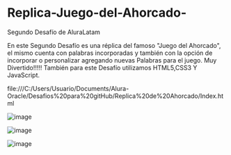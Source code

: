 # Replica-Juego-del-Ahorcado-
Segundo Desafío de AluraLatam

En este Segundo Desafío es una réplica del famoso "Juego del Ahorcado", el mismo cuenta con palabras incorporadas y también con la opción de incorporar o personalizar
agregando nuevas Palabras para el juego. Muy Divertido!!!!! También para este Desafío utilizamos HTML5,CSS3 Y JavaScript. 

file:///C:/Users/Usuario/Documents/Alura-Oracle/Desafios%20para%20gitHub/Replica%20de%20Ahorcado/Index.html

![image](https://user-images.githubusercontent.com/106987139/194193177-ebd429ad-db0a-4f19-91f0-2196cfe73840.png)


![image](https://user-images.githubusercontent.com/106987139/194194503-b65c64f2-cdb1-4d90-b356-8fc36d78e4a9.png)


![image](https://user-images.githubusercontent.com/106987139/194193383-9a19ad3b-9144-45ee-a846-afac0a9a376c.png)


